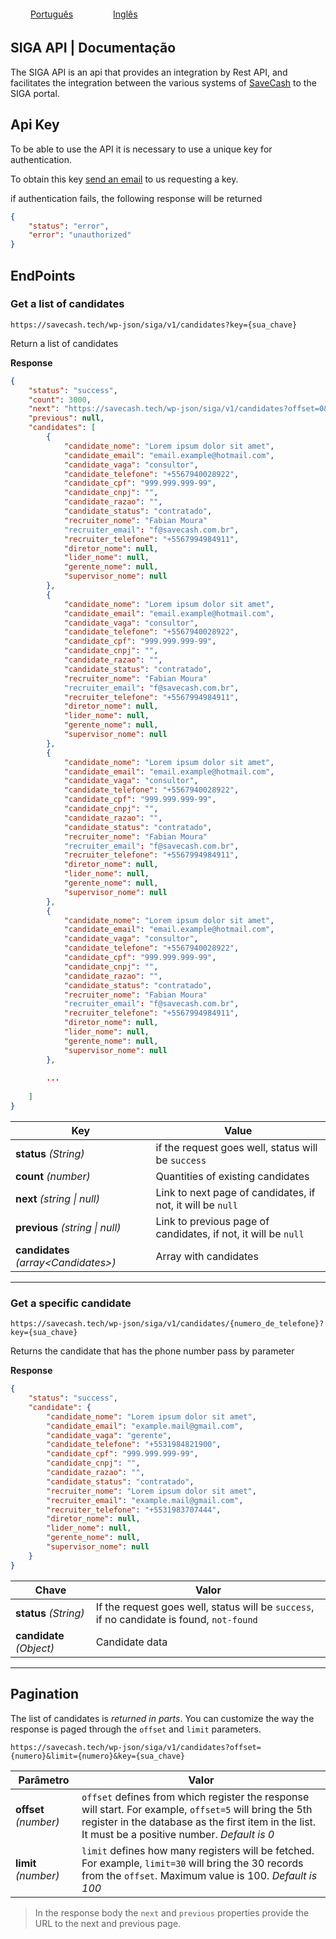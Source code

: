 
<div style="display: flex; justify-content: left; width: 100%;">
    <span style="padding: 4px 2rem;"><a href="https://another-equipe.github.io/SIGA-API-documentation/">Português</a></span>
    <span style="padding: 4px 2rem;"><a href="https://another-equipe.github.io/SIGA-API-documentation/lang/en/">Inglês</a></span>
</div>

## SIGA API | Documentação


The SIGA API is an api that provides an integration by Rest API, and facilitates the integration between the various systems of [SaveCash](https://www.savecash.com.br/) to the SIGA portal.


## Api Key

To be able to use the API it is necessary to use a unique key for authentication.

To obtain this key [send an email](mailto:dev.waynerocha@gmail.com) to us requesting a key.

if authentication fails, the following response will be returned

```json
{
    "status": "error",
    "error": "unauthorized"
}
```


## EndPoints

### Get a list of candidates

```
https://savecash.tech/wp-json/siga/v1/candidates?key={sua_chave}
```

Return a list of candidates

**Response**

```json
{
    "status": "success",
    "count": 3000,
    "next": "https://savecash.tech/wp-json/siga/v1/candidates?offset=0&limit=100&key={sua_chave}",
    "previous": null,
    "candidates": [
        {
            "candidate_nome": "Lorem ipsum dolor sit amet",
            "candidate_email": "email.example@hotmail.com",
            "candidate_vaga": "consultor",
            "candidate_telefone": "+5567940028922",
            "candidate_cpf": "999.999.999-99",
            "candidate_cnpj": "",
            "candidate_razao": "",
            "candidate_status": "contratado",
            "recruiter_nome": "Fabian Moura"
            "recruiter_email": "f@savecash.com.br",
            "recruiter_telefone": "+5567994984911",
            "diretor_nome": null,
            "lider_nome": null,
            "gerente_nome": null,
            "supervisor_nome": null
        },
        {
            "candidate_nome": "Lorem ipsum dolor sit amet",
            "candidate_email": "email.example@hotmail.com",
            "candidate_vaga": "consultor",
            "candidate_telefone": "+5567940028922",
            "candidate_cpf": "999.999.999-99",
            "candidate_cnpj": "",
            "candidate_razao": "",
            "candidate_status": "contratado",
            "recruiter_nome": "Fabian Moura"
            "recruiter_email": "f@savecash.com.br",
            "recruiter_telefone": "+5567994984911",
            "diretor_nome": null,
            "lider_nome": null,
            "gerente_nome": null,
            "supervisor_nome": null
        },
        {
            "candidate_nome": "Lorem ipsum dolor sit amet",
            "candidate_email": "email.example@hotmail.com",
            "candidate_vaga": "consultor",
            "candidate_telefone": "+5567940028922",
            "candidate_cpf": "999.999.999-99",
            "candidate_cnpj": "",
            "candidate_razao": "",
            "candidate_status": "contratado",
            "recruiter_nome": "Fabian Moura"
            "recruiter_email": "f@savecash.com.br",
            "recruiter_telefone": "+5567994984911",
            "diretor_nome": null,
            "lider_nome": null,
            "gerente_nome": null,
            "supervisor_nome": null
        },
        {
            "candidate_nome": "Lorem ipsum dolor sit amet",
            "candidate_email": "email.example@hotmail.com",
            "candidate_vaga": "consultor",
            "candidate_telefone": "+5567940028922",
            "candidate_cpf": "999.999.999-99",
            "candidate_cnpj": "",
            "candidate_razao": "",
            "candidate_status": "contratado",
            "recruiter_nome": "Fabian Moura"
            "recruiter_email": "f@savecash.com.br",
            "recruiter_telefone": "+5567994984911",
            "diretor_nome": null,
            "lider_nome": null,
            "gerente_nome": null,
            "supervisor_nome": null
        },
        
        ...
        
    ]
}
```

| Key  | Value |
|---|---|
| **status** *(String)* | if the request goes well, status will be `success`
| **count** *(number)*  | Quantities of existing candidates |
| **next** *(string \| null)*  | Link to next page of candidates, if not, it will be `null` |
| **previous** *(string \| null)*  | Link to previous page of candidates, if not, it will be `null` |
| **candidates** *(array\<Candidates\>)*  | Array with candidates

<hr>

### Get a specific candidate

```
https://savecash.tech/wp-json/siga/v1/candidates/{numero_de_telefone}?key={sua_chave}
```

Returns the candidate that has the phone number pass by parameter

**Response**

```json
{
    "status": "success",
    "candidate": {
        "candidate_nome": "Lorem ipsum dolor sit amet",
        "candidate_email": "example.mail@gmail.com",
        "candidate_vaga": "gerente",
        "candidate_telefone": "+5531984821900",
        "candidate_cpf": "999.999.999-99",
        "candidate_cnpj": "",
        "candidate_razao": "",
        "candidate_status": "contratado",
        "recruiter_nome": "Lorem ipsum dolor sit amet",
        "recruiter_email": "example.mail@gmail.com",
        "recruiter_telefone": "+5531983707444",
        "diretor_nome": null,
        "lider_nome": null,
        "gerente_nome": null,
        "supervisor_nome": null
    }
}
```

| Chave  | Valor |
|---|---|
| **status** *(String)* | If the request goes well, status will be `success`, if no candidate is found, `not-found` |
| **candidate** *(Object)*  | Candidate data |

<hr>

## Pagination

The list of candidates is *returned in parts*. You can customize the way the response is paged through the `offset` and `limit` parameters.

```
https://savecash.tech/wp-json/siga/v1/candidates?offset={numero}&limit={numero}&key={sua_chave}
```

| Parâmetro  | Valor |
|---|---|
| **offset** *(number)* | `offset` defines from which register the response will start. For example, `offset=5` will bring the 5th register in the database as the first item in the list. It must be a positive number. *Default is 0* |
| **limit** *(number)*  | `limit` defines how many registers will be fetched. For example, `limit=30` will bring the 30 records from the `offset`. Maximum value is 100. *Default is 100* |

> In the response body the `next` and `previous` properties provide the URL to the next and previous page.


